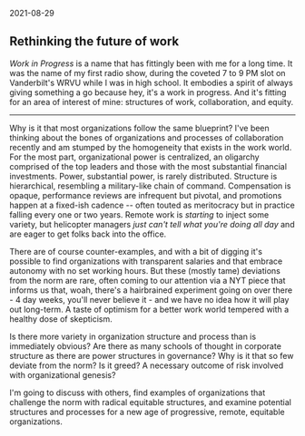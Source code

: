 2021-08-29
## Rethinking the future of work
*Work in Progress* is a name that has fittingly been with me for a long time. It was the name of my first radio show, during the coveted 7 to 9 PM slot on Vanderbilt's WRVU while I was in high school. It embodies a spirit of always giving something a go because hey, it's a work in progress. And it's fitting for an area of interest of mine: structures of work, collaboration, and equity.

---

Why is it that most organizations follow the same blueprint? I've been thinking about the bones of organizations and processes of collaboration recently and am stumped by the homogeneity that exists in the work world. For the most part, organizational power is centralized, an oligarchy comprised of the top leaders and those with the most substantial financial investments. Power, substantial power, is rarely distributed. Structure is hierarchical, resembling a military-like chain of command. Compensation is opaque, performance reviews are infrequent but pivotal, and promotions happen at a fixed-ish cadence -- often touted as meritocracy but in practice falling every one or two years. Remote work is _starting_ to inject some variety, but helicopter managers _just can't tell what you're doing all day_ and are eager to get folks back into the office.

There are of course counter-examples, and with a bit of digging it's possible to find organizations with transparent salaries and that embrace autonomy with no set working hours. But these (mostly tame) deviations from the norm are rare, often coming to our attention via a NYT piece that informs us that, woah, there's a hairbrained experiment going on over there - 4 day weeks, you'll never believe it - and we have no idea how it will play out long-term. A taste of optimism for a better work world tempered with a healthy dose of skepticism.

Is there more variety in organization structure and process than is immediately obvious? Are there as many schools of thought in corporate structure as there are power structures in governance? Why is it that so few deviate from the norm? Is it greed? A necessary outcome of risk involved with organizational genesis?

I'm going to discuss with others, find examples of organizations that challenge the norm with radical equitable structures, and examine potential structures and processes for a new age of progressive, remote, equitable organizations.
